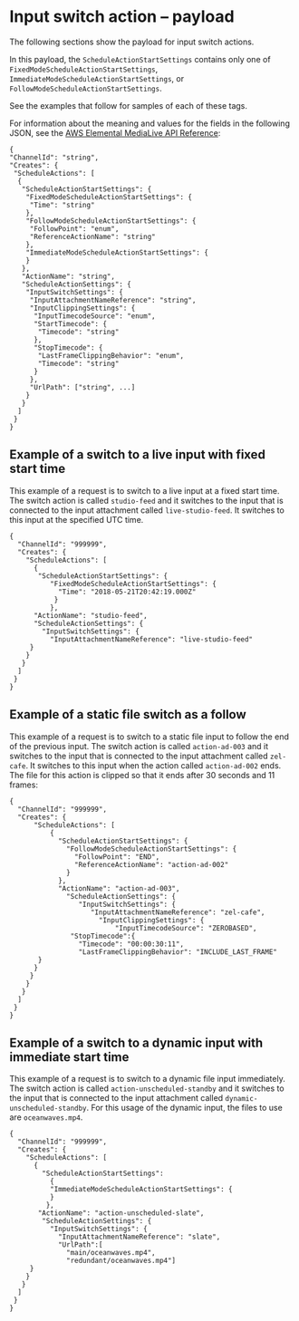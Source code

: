 # Input switch action – payload<a name="cli-schedule-fields-for-input-switch"></a>

The following sections show the payload for input switch actions\. 

In this payload, the `ScheduleActionStartSettings` contains only one of `FixedModeScheduleActionStartSettings`, `ImmediateModeScheduleActionStartSettings`, or `FollowModeScheduleActionStartSettings`\.

See the examples that follow for samples of each of these tags\.

For information about the meaning and values for the fields in the following JSON, see the [AWS Elemental MediaLive API Reference](https://docs.aws.amazon.com/medialive/latest/apireference/):

```
{
"ChannelId": "string",
"Creates": {
 "ScheduleActions": [
  {
   "ScheduleActionStartSettings": {
    "FixedModeScheduleActionStartSettings": {
     "Time": "string"
    },
    "FollowModeScheduleActionStartSettings": {
     "FollowPoint": "enum",
     "ReferenceActionName": "string"
    },
    "ImmediateModeScheduleActionStartSettings": {
    }
   },
   "ActionName": "string",
   "ScheduleActionSettings": {
    "InputSwitchSettings": {
     "InputAttachmentNameReference": "string",
     "InputClippingSettings": {
      "InputTimecodeSource": "enum",
      "StartTimecode": {
       "Timecode": "string"
      },
      "StopTimecode": {
       "LastFrameClippingBehavior": "enum",
       "Timecode": "string"
      }
     },
     "UrlPath": ["string", ...]
    }
   }
  ]
 }
}
```

## Example of a switch to a live input with fixed start time<a name="json-switch-example-1"></a>

This example of a request is to switch to a live input at a fixed start time\. The switch action is called `studio-feed` and it switches to the input that is connected to the input attachment called `live-studio-feed`\. It switches to this input at the specified UTC time\. 

```
{
  "ChannelId": "999999",
  "Creates": {
    "ScheduleActions": [
      {
       "ScheduleActionStartSettings": {
          "FixedModeScheduleActionStartSettings": {
            "Time": "2018-05-21T20:42:19.000Z"
           }
          },
      "ActionName": "studio-feed",
      "ScheduleActionSettings": {
        "InputSwitchSettings": {
          "InputAttachmentNameReference": "live-studio-feed" 
     }
    }
   }
  ]
 }
}
```

## Example of a static file switch as a follow<a name="json-switch-example"></a>

This example of a request is to switch to a static file input to follow the end of the previous input\. The switch action is called `action-ad-003` and it switches to the input that is connected to the input attachment called `zel-cafe`\. It switches to this input when the action called `action-ad-002` ends\. The file for this action is clipped so that it ends after 30 seconds and 11 frames:

```
{
  "ChannelId": "999999",
  "Creates": {
      "ScheduleActions": [
          {
            "ScheduleActionStartSettings": {
              "FollowModeScheduleActionStartSettings": {
                "FollowPoint": "END",
                "ReferenceActionName": "action-ad-002"
              }
            },
            "ActionName": "action-ad-003",
              "ScheduleActionSettings": {
                 "InputSwitchSettings": {
                    "InputAttachmentNameReference": "zel-cafe",
                      "InputClippingSettings": {
                          "InputTimecodeSource": "ZEROBASED",
               "StopTimecode":{
                 "Timecode": "00:00:30:11",
                 "LastFrameClippingBehavior": "INCLUDE_LAST_FRAME"
       }
      }
     }
    }
   }
  ]
 }
}
```

## Example of a switch to a dynamic input with immediate start time<a name="json-switch-example2"></a>

This example of a request is to switch to a dynamic file input immediately\. The switch action is called `action-unscheduled-standby` and it switches to the input that is connected to the input attachment called `dynamic-unscheduled-standby`\. For this usage of the dynamic input, the files to use are `oceanwaves.mp4`\.

```
{
  "ChannelId": "999999",
  "Creates": {
    "ScheduleActions": [
      {
        "ScheduleActionStartSettings": 
          {
          "ImmediateModeScheduleActionStartSettings": {
          }
         },
       "ActionName": "action-unscheduled-slate",
        "ScheduleActionSettings": {
          "InputSwitchSettings": {
            "InputAttachmentNameReference": "slate",
            "UrlPath":[
              "main/oceanwaves.mp4",
              "redundant/oceanwaves.mp4"]
     }
    }
   }
  ]
 }
}
```